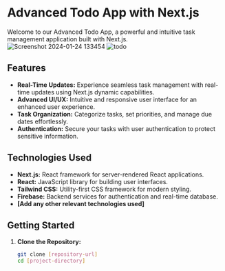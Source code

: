 # Advanced Todo App with Next.js

Welcome to our Advanced Todo App, a powerful and intuitive task management application built with Next.js.
![Screenshot 2024-01-24 133454](https://github.com/Sujith-Rajan/Advanced-Todo/assets/140044515/45a7b2a8-e25a-496a-bd2c-91f1a25ffba1)
![todo](https://github.com/Sujith-Rajan/Advanced-Todo/assets/140044515/b284681e-160b-4698-bc6d-06f96fa40fb2)

## Features

- **Real-Time Updates:** Experience seamless task management with real-time updates using Next.js dynamic capabilities.
- **Advanced UI/UX:** Intuitive and responsive user interface for an enhanced user experience.
- **Task Organization:** Categorize tasks, set priorities, and manage due dates effortlessly.
- **Authentication:** Secure your tasks with user authentication to protect sensitive information.

## Technologies Used

- **Next.js:** React framework for server-rendered React applications.
- **React:** JavaScript library for building user interfaces.
- **Tailwind CSS:** Utility-first CSS framework for modern styling.
- **Firebase:** Backend services for authentication and real-time database.
- **[Add any other relevant technologies used]**

## Getting Started

1. **Clone the Repository:**
   ```bash
   git clone [repository-url]
   cd [project-directory]
